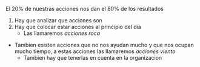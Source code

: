 El 20% de nuestras acciones nos dan el 80% de los resultados
1. Hay que analizar que acciones son
2. Hay que colocar estar acciones al principio del dia
	- Las llamaremos *acciones roca*

- Tambien existen acciones que no nos ayudan mucho y que nos ocupan mucho tiempo, a estas acciones las llamaremos *acciones viento*
	- Tambien hay que tenerlas en cuenta en la organizacion